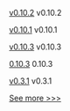 
[v0.10.2](https://github.com/hyperledger/aries-acapy-docs/releases/tag/v0.10.2) v0.10.2

[v0.10.1](https://github.com/hyperledger/aries-acapy-docs/releases/tag/v0.10.1) v0.10.1

[v0.10.3](https://github.com/hyperledger/aries-acapy-docs/releases/tag/v0.10.3) v0.10.3

[0.10.3](https://github.com/hyperledger/aries-cloudagent-python/releases/tag/0.10.3) 0.10.3

[v0.3.1](https://github.com/hyperledger/fabric-protos/releases/tag/v0.3.1) v0.3.1


[See more >>>](https://start-here.hyperledger.org/releases)
